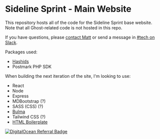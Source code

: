 # Sideline Sprint - Main Website

This repository hosts all of the code for the Sideline Sprint base website. Note that all Ghost-related code is not hosted in this repo.

If you have questions, please [contact Matt](mailto:matt@sidelinesprint.com) or send a message in [#tech on Slack](https://sidelinesprint.slack.com/archives/C01E4J4CTGA).

Packages used:

-   [Hashids](https://github.com/vinkla/hashids)
-   Postmark PHP SDK

When building the next iteration of the site, I'm looking to use:

-   React
-   Node
-   Express
-   MDBootstrap (?)
-   SASS (CSS) (?)
-   [Bulma](https://github.com/jgthms/bulma)
-   Tailwind CSS (?)
-   [HTML Boilerplate](https://html5boilerplate.com/)

[![DigitalOcean Referral Badge](https://web-platforms.sfo2.digitaloceanspaces.com/WWW/Badge%202.svg)](https://www.digitalocean.com/?refcode=e454f5674610&utm_campaign=Referral_Invite&utm_medium=Referral_Program&utm_source=badge)
